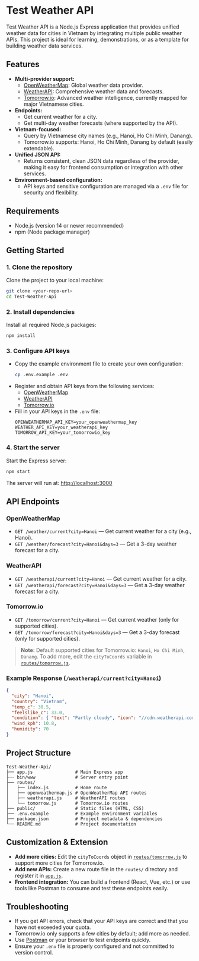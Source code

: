 # Test Weather API

Test Weather API is a Node.js Express application that provides unified weather data for cities in Vietnam by integrating multiple public weather APIs. This project is ideal for learning, demonstrations, or as a template for building weather data services.

## Features
- **Multi-provider support:**
  - [OpenWeatherMap](https://openweathermap.org/): Global weather data provider.
  - [WeatherAPI](https://www.weatherapi.com/): Comprehensive weather data and forecasts.
  - [Tomorrow.io](https://www.tomorrow.io/): Advanced weather intelligence, currently mapped for major Vietnamese cities.
- **Endpoints:**
  - Get current weather for a city.
  - Get multi-day weather forecasts (where supported by the API).
- **Vietnam-focused:**
  - Query by Vietnamese city names (e.g., Hanoi, Ho Chi Minh, Danang).
  - Tomorrow.io supports: Hanoi, Ho Chi Minh, Danang by default (easily extendable).
- **Unified JSON API:**
  - Returns consistent, clean JSON data regardless of the provider, making it easy for frontend consumption or integration with other services.
- **Environment-based configuration:**
  - API keys and sensitive configuration are managed via a `.env` file for security and flexibility.

## Requirements
- Node.js (version 14 or newer recommended)
- npm (Node package manager)

## Getting Started

### 1. Clone the repository
Clone the project to your local machine:
```sh
git clone <your-repo-url>
cd Test-Weather-Api
```

### 2. Install dependencies
Install all required Node.js packages:
```sh
npm install
```

### 3. Configure API keys
- Copy the example environment file to create your own configuration:
  ```sh
  cp .env.example .env
  ```
- Register and obtain API keys from the following services:
  - [OpenWeatherMap](https://openweathermap.org/appid)
  - [WeatherAPI](https://www.weatherapi.com/signup.aspx)
  - [Tomorrow.io](https://app.tomorrow.io/development/keys)
- Fill in your API keys in the `.env` file:
  ```env
  OPENWEATHERMAP_API_KEY=your_openweathermap_key
  WEATHER_API_KEY=your_weatherapi_key
  TOMORROW_API_KEY=your_tomorrowio_key
  ```

### 4. Start the server
Start the Express server:
```sh
npm start
```
The server will run at: [http://localhost:3000](http://localhost:3000)

## API Endpoints

### OpenWeatherMap
- `GET /weather/current?city=Hanoi` — Get current weather for a city (e.g., Hanoi).
- `GET /weather/forecast?city=Hanoi&days=3` — Get a 3-day weather forecast for a city.

### WeatherAPI
- `GET /weatherapi/current?city=Hanoi` — Get current weather for a city.
- `GET /weatherapi/forecast?city=Hanoi&days=3` — Get a 3-day weather forecast for a city.

### Tomorrow.io
- `GET /tomorrow/current?city=Hanoi` — Get current weather (only for supported cities).
- `GET /tomorrow/forecast?city=Hanoi&days=3` — Get a 3-day forecast (only for supported cities).

> **Note:** Default supported cities for Tomorrow.io: `Hanoi`, `Ho Chi Minh`, `Danang`. To add more, edit the `cityToCoords` variable in [`routes/tomorrow.js`](routes/tomorrow.js).

### Example Response (`/weatherapi/current?city=Hanoi`)
```json
{
  "city": "Hanoi",
  "country": "Vietnam",
  "temp_c": 30.5,
  "feelslike_c": 33.0,
  "condition": { "text": "Partly cloudy", "icon": "//cdn.weatherapi.com/..." },
  "wind_kph": 10.8,
  "humidity": 70
}
```

## Project Structure
```
Test-Weather-Api/
├── app.js                # Main Express app
├── bin/www               # Server entry point
├── routes/
│   ├── index.js          # Home route
│   ├── openweathermap.js # OpenWeatherMap API routes
│   ├── weatherapi.js     # WeatherAPI routes
│   └── tomorrow.js       # Tomorrow.io routes
├── public/               # Static files (HTML, CSS)
├── .env.example          # Example environment variables
├── package.json          # Project metadata & dependencies
└── README.md             # Project documentation
```

## Customization & Extension
- **Add more cities:** Edit the `cityToCoords` object in [`routes/tomorrow.js`](routes/tomorrow.js) to support more cities for Tomorrow.io.
- **Add new APIs:** Create a new route file in the `routes/` directory and register it in [`app.js`](app.js).
- **Frontend integration:** You can build a frontend (React, Vue, etc.) or use tools like Postman to consume and test these endpoints easily.

## Troubleshooting
- If you get API errors, check that your API keys are correct and that you have not exceeded your quota.
- Tomorrow.io only supports a few cities by default; add more as needed.
- Use [Postman](https://www.postman.com/) or your browser to test endpoints quickly.
- Ensure your `.env` file is properly configured and not committed to version control.

